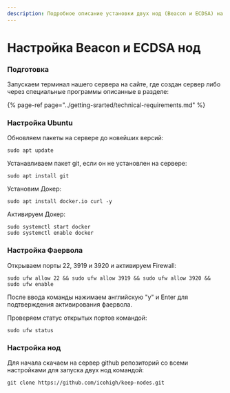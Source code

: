 ```yaml
---
description: Подробное описание установки двух нод (Beacon и ECDSA) на одном VPS сервере.
---
```


# Настройка Beacon и ECDSA нод

### Подготовка

Запускаем терминал нашего сервера на сайте, где создан сервер либо через специальные программы описанные в разделе:

{% page-ref page="../getting-srarted/technical-requirements.md" %}

### Настройка Ubuntu

Обновляем пакеты на сервере до новейших версий:

```text
sudo apt update
```

Устанавливаем пакет git, если он не установлен на сервере:

```text
sudo apt install git
```

Установим Докер:

```text
sudo apt install docker.io curl -y
```

Активируем Докер:

```text
sudo systemctl start docker
sudo systemctl enable docker
```

### Настройка Фаервола

Открываем порты 22, 3919 и 3920 и активируем Firewall:

```text
sudo ufw allow 22 && sudo ufw allow 3919 && sudo ufw allow 3920 && sudo ufw enable
```

После ввода команды нажимаем английскую "y" и Enter для подтверждения активирования фаервола.

Проверяем статус открытых портов командой:

```text
sudo ufw status
```

### Настройка нод

Для начала скачаем на сервер github репозиторий со всеми настройками для запуска двух нод командой:

```text
git clone https://github.com/icohigh/keep-nodes.git
```



